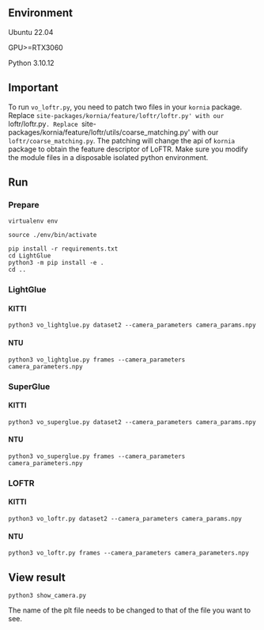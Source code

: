 ## Environment
Ubuntu 22.04 

GPU>=RTX3060

Python 3.10.12

## Important
To run `vo_loftr.py`, you need to patch two files in your `kornia` package.
Replace `site-packages/kornia/feature/loftr/loftr.py' with our `loftr/loftr.py`.
Replace `site-packages/kornia/feature/loftr/utils/coarse_matching.py' with our `loftr/coarse_matching.py`.
The patching will change the api of `kornia` package to obtain the feature descriptor of LoFTR. Make sure you modify the module files in a disposable isolated python environment.


## Run
### Prepare
```
virtualenv env
```


```
source ./env/bin/activate
```

```
pip install -r requirements.txt
cd LightGlue
python3 -m pip install -e .
cd ..
```

### LightGlue

#### KITTI
```
python3 vo_lightglue.py dataset2 --camera_parameters camera_params.npy
```

#### NTU
```
python3 vo_lightglue.py frames --camera_parameters camera_parameters.npy
```

### SuperGlue

#### KITTI
```
python3 vo_superglue.py dataset2 --camera_parameters camera_params.npy
```

#### NTU
```
python3 vo_superglue.py frames --camera_parameters camera_parameters.npy
```

### LOFTR

#### KITTI
```
python3 vo_loftr.py dataset2 --camera_parameters camera_params.npy
```

#### NTU
```
python3 vo_loftr.py frames --camera_parameters camera_parameters.npy
```

## View result

```
python3 show_camera.py
```


The name of the plt file needs to be changed to that of the file you want to see.